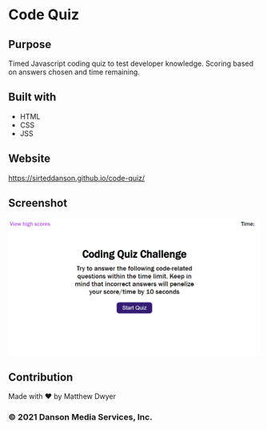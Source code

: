 # Code Quiz

## Purpose
Timed Javascript coding quiz to test developer knowledge. Scoring based on answers chosen and time remaining. 

## Built with
* HTML
* CSS
* JSS

## Website
https://sirteddanson.github.io/code-quiz/

## Screenshot
![](./assets/images/website-screenshot.PNG/)

## Contribution
Made with ❤️ by Matthew Dwyer

### © 2021 Danson Media Services, Inc.